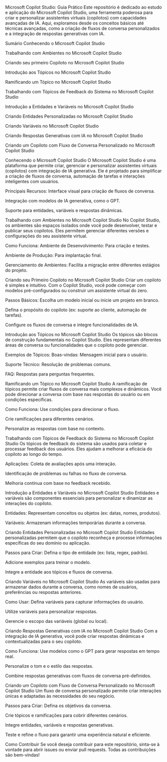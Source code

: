 Microsoft Copilot Studio: Guia Prático
Este repositório é dedicado ao estudo e aplicação do Microsoft Copilot Studio, uma ferramenta poderosa para criar e personalizar assistentes virtuais (copilotos) com capacidades avançadas de IA. Aqui, exploramos desde os conceitos básicos até técnicas avançadas, como a criação de fluxos de conversa personalizados e a integração de respostas generativas com IA.

Sumário
Conhecendo o Microsoft Copilot Studio

Trabalhando com Ambientes no Microsoft Copilot Studio

Criando seu primeiro Copiloto no Microsoft Copilot Studio

Introdução aos Tópicos no Microsoft Copilot Studio

Ramificando um Tópico no Microsoft Copilot Studio

Trabalhando com Tópicos de Feedback do Sistema no Microsoft Copilot Studio

Introdução a Entidades e Variáveis no Microsoft Copilot Studio

Criando Entidades Personalizadas no Microsoft Copilot Studio

Criando Variáveis no Microsoft Copilot Studio

Criando Respostas Generativas com IA no Microsoft Copilot Studio

Criando um Copiloto com Fluxo de Conversa Personalizado no Microsoft Copilot Studio

Conhecendo o Microsoft Copilot Studio
O Microsoft Copilot Studio é uma plataforma que permite criar, gerenciar e personalizar assistentes virtuais (copilotos) com integração de IA generativa. Ele é projetado para simplificar a criação de fluxos de conversa, automação de tarefas e interações inteligentes com usuários.

Principais Recursos:
Interface visual para criação de fluxos de conversa.

Integração com modelos de IA generativa, como o GPT.

Suporte para entidades, variáveis e respostas dinâmicas.

Trabalhando com Ambientes no Microsoft Copilot Studio
No Copilot Studio, os ambientes são espaços isolados onde você pode desenvolver, testar e publicar seus copilotos. Eles permitem gerenciar diferentes versões e configurações do seu assistente virtual.

Como Funciona:
Ambiente de Desenvolvimento: Para criação e testes.

Ambiente de Produção: Para implantação final.

Gerenciamento de Ambientes: Facilita a migração entre diferentes estágios do projeto.

Criando seu Primeiro Copiloto no Microsoft Copilot Studio
Criar um copiloto é simples e intuitivo. Com o Copilot Studio, você pode começar com modelos pré-configurados ou construir um assistente virtual do zero.

Passos Básicos:
Escolha um modelo inicial ou inicie um projeto em branco.

Defina o propósito do copiloto (ex: suporte ao cliente, automação de tarefas).

Configure os fluxos de conversa e integre funcionalidades de IA.

Introdução aos Tópicos no Microsoft Copilot Studio
Os tópicos são blocos de construção fundamentais no Copilot Studio. Eles representam diferentes áreas de conversa ou funcionalidades que o copiloto pode gerenciar.

Exemplos de Tópicos:
Boas-vindas: Mensagem inicial para o usuário.

Suporte Técnico: Resolução de problemas comuns.

FAQ: Respostas para perguntas frequentes.

Ramificando um Tópico no Microsoft Copilot Studio
A ramificação de tópicos permite criar fluxos de conversa mais complexos e dinâmicos. Você pode direcionar a conversa com base nas respostas do usuário ou em condições específicas.

Como Funciona:
Use condições para direcionar o fluxo.

Crie ramificações para diferentes cenários.

Personalize as respostas com base no contexto.

Trabalhando com Tópicos de Feedback do Sistema no Microsoft Copilot Studio
Os tópicos de feedback do sistema são usados para coletar e processar feedback dos usuários. Eles ajudam a melhorar a eficácia do copiloto ao longo do tempo.

Aplicações:
Coleta de avaliações após uma interação.

Identificação de problemas ou falhas no fluxo de conversa.

Melhoria contínua com base no feedback recebido.

Introdução a Entidades e Variáveis no Microsoft Copilot Studio
Entidades e variáveis são componentes essenciais para personalizar e dinamizar as interações do copiloto.

Entidades: Representam conceitos ou objetos (ex: datas, nomes, produtos).

Variáveis: Armazenam informações temporárias durante a conversa.

Criando Entidades Personalizadas no Microsoft Copilot Studio
Entidades personalizadas permitem que o copiloto reconheça e processe informações específicas do seu domínio ou aplicação.

Passos para Criar:
Defina o tipo de entidade (ex: lista, regex, padrão).

Adicione exemplos para treinar o modelo.

Integre a entidade aos tópicos e fluxos de conversa.

Criando Variáveis no Microsoft Copilot Studio
As variáveis são usadas para armazenar dados durante a conversa, como nomes de usuários, preferências ou respostas anteriores.

Como Usar:
Defina variáveis para capturar informações do usuário.

Utilize variáveis para personalizar respostas.

Gerencie o escopo das variáveis (global ou local).

Criando Respostas Generativas com IA no Microsoft Copilot Studio
Com a integração de IA generativa, você pode criar respostas dinâmicas e contextualizadas para o seu copiloto.

Como Funciona:
Use modelos como o GPT para gerar respostas em tempo real.

Personalize o tom e o estilo das respostas.

Combine respostas generativas com fluxos de conversa pré-definidos.

Criando um Copiloto com Fluxo de Conversa Personalizado no Microsoft Copilot Studio
Um fluxo de conversa personalizado permite criar interações únicas e adaptadas às necessidades do seu negócio.

Passos para Criar:
Defina os objetivos da conversa.

Crie tópicos e ramificações para cobrir diferentes cenários.

Integre entidades, variáveis e respostas generativas.

Teste e refine o fluxo para garantir uma experiência natural e eficiente.

Como Contribuir
Se você deseja contribuir para este repositório, sinta-se à vontade para abrir issues ou enviar pull requests. Todas as contribuições são bem-vindas!
